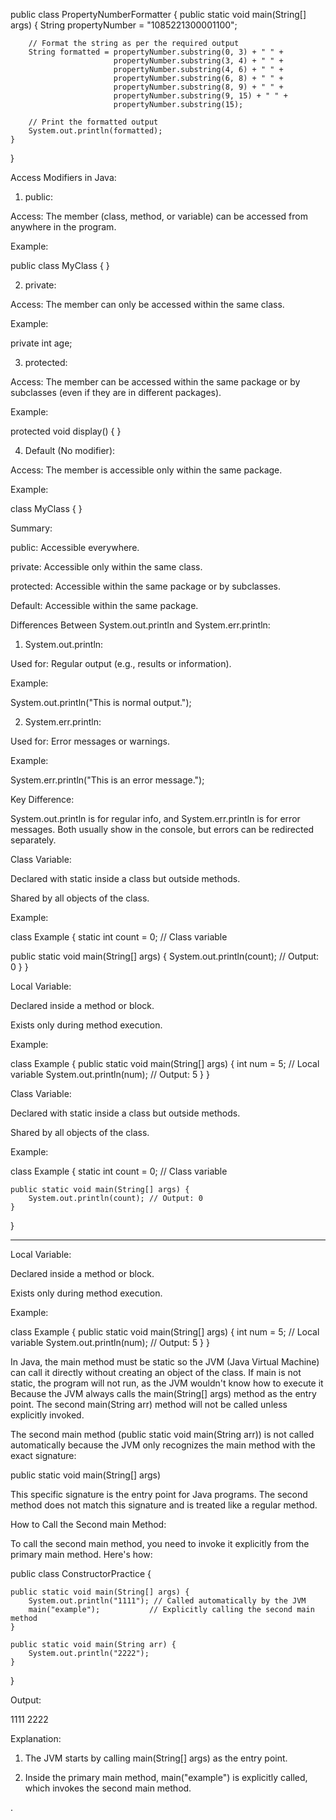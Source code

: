 
public class PropertyNumberFormatter {
    public static void main(String[] args) {
        String propertyNumber = "1085221300001100";
        
        // Format the string as per the required output
        String formatted = propertyNumber.substring(0, 3) + " " + 
                           propertyNumber.substring(3, 4) + " " + 
                           propertyNumber.substring(4, 6) + " " + 
                           propertyNumber.substring(6, 8) + " " + 
                           propertyNumber.substring(8, 9) + " " + 
                           propertyNumber.substring(9, 15) + " " + 
                           propertyNumber.substring(15);
        
        // Print the formatted output
        System.out.println(formatted);
    }
}

Access Modifiers in Java:

1. public:

Access: The member (class, method, or variable) can be accessed from anywhere in the program.

Example:

public class MyClass { }



2. private:

Access: The member can only be accessed within the same class.

Example:

private int age;



3. protected:

Access: The member can be accessed within the same package or by subclasses (even if they are in different packages).

Example:

protected void display() { }



4. Default (No modifier):

Access: The member is accessible only within the same package.

Example:

class MyClass { }




Summary:

public: Accessible everywhere.

private: Accessible only within the same class.

protected: Accessible within the same package or by subclasses.

Default: Accessible within the same package.










Differences Between System.out.println and System.err.println:

1. System.out.println:

Used for: Regular output (e.g., results or information).

Example:

System.out.println("This is normal output.");



2. System.err.println:

Used for: Error messages or warnings.

Example:

System.err.println("This is an error message.");




Key Difference:

System.out.println is for regular info, and System.err.println is for error messages. Both usually show in the console, but errors can be redirected separately.









Class Variable:

Declared with static inside a class but outside methods.

Shared by all objects of the class.

Example:

class Example { static int count = 0; // Class variable

public static void main(String[] args) {
    System.out.println(count); // Output: 0
}
}

Local Variable:

Declared inside a method or block.

Exists only during method execution.

Example:

class Example { public static void main(String[] args) { int num = 5; // Local variable System.out.println(num); // Output: 5 } }







Class Variable:

Declared with static inside a class but outside methods.

Shared by all objects of the class.


Example:



class Example {
    static int count = 0; // Class variable

    public static void main(String[] args) {
        System.out.println(count); // Output: 0
    }
}


---

Local Variable:

Declared inside a method or block.

Exists only during method execution.


Example:

class Example {
    public static void main(String[] args) {
        int num = 5; // Local variable
        System.out.println(num); // Output: 5
    }
}




In Java, the main method must be static so the JVM (Java Virtual Machine) can call it directly without creating an object of the class. If main is not static, the program will not run, as the JVM wouldn't know how to execute it
Because the JVM always calls the main(String[] args) method as the entry point. The second main(String arr) method will not be called unless explicitly invoked.

The second main method (public static void main(String arr)) is not called automatically because the JVM only recognizes the main method with the exact signature:

public static void main(String[] args)

This specific signature is the entry point for Java programs. The second method does not match this signature and is treated like a regular method.

How to Call the Second main Method:

To call the second main method, you need to invoke it explicitly from the primary main method. Here's how:

public class ConstructorPractice {

    public static void main(String[] args) {
        System.out.println("1111"); // Called automatically by the JVM
        main("example");           // Explicitly calling the second main method
    }

    public static void main(String arr) {
        System.out.println("2222");
    }
}

Output:

1111
2222

Explanation:

1. The JVM starts by calling main(String[] args) as the entry point.


2. Inside the primary main method, main("example") is explicitly called, which invokes the second main method.





.
